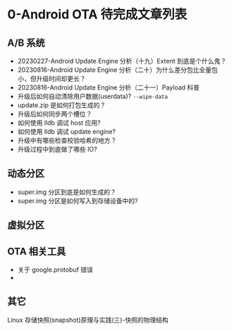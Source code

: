 # 0-Android OTA 待完成文章列表



## A/B 系统

- 20230227-Android Update Engine 分析（十九）Extent 到底是个什么鬼？
- 20230816-Android Update Engine 分析（二十）为什么差分包比全量包小，但升级时间却更长？
- 20230816-Android Update Engine 分析（二十一）Payload 科普
- 升级后如何自动清除用户数据(userdata)? `--wipe-data`
- update.zip 是如何打包生成的？
- 升级后如何同步两个槽位？
- 如何使用 lldb 调试 host 应用?
- 如何使用 lldb 调试 update engine?
- 升级中有哪些检查校验哈希的地方？
- 升级过程中到底做了哪些 IO?

## 动态分区

- super.img 分区到底是如何生成的？
- super.img 分区是如何写入到存储设备中的?



## 虚拟分区



## OTA 相关工具

- 关于 google.protobuf 错误
- 



## 其它

Linux 存储快照(snapshot)原理与实践(三)-快照的物理结构

